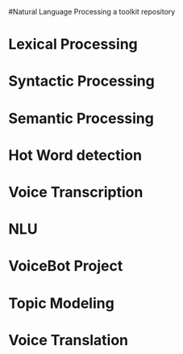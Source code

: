 #Natural Language Processing a toolkit repository 

# Lexical Processing
# Syntactic Processing
# Semantic Processing
# Hot Word detection
# Voice Transcription
# NLU
# VoiceBot Project
# Topic Modeling
# Voice Translation
 
